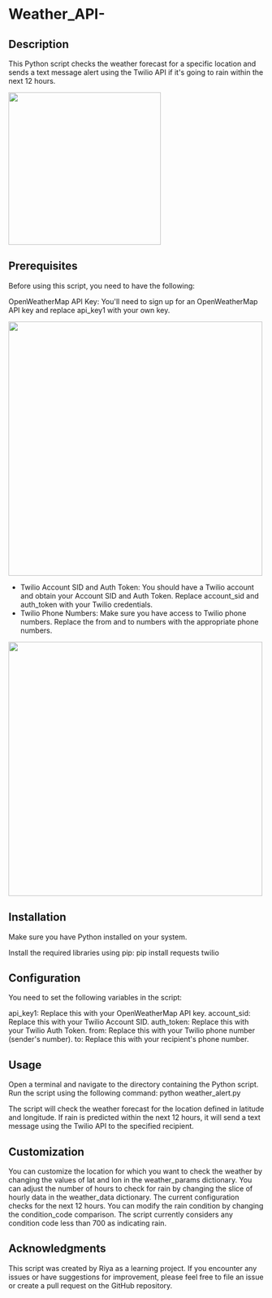 # Weather_API-
## Description
This Python script checks the weather forecast for a specific location and sends a text message alert using the Twilio API if it's going to rain within the next 12 hours.

<img src="https://github.com/RiyaChhikara/API-Projects-/assets/115228191/751cb7f3-401b-4843-a643-09b1a645a6f8" width="300" />

## Prerequisites
Before using this script, you need to have the following:

OpenWeatherMap API Key: You'll need to sign up for an OpenWeatherMap API key and replace api_key1 with your own key.

<img src = "https://github.com/RiyaChhikara/API-Projects-/assets/115228191/a0741af1-c8ae-4b25-9b8d-e7b1d3a9a4fc" width="500" />

- Twilio Account SID and Auth Token: You should have a Twilio account and obtain your Account SID and Auth Token. Replace account_sid and auth_token with your Twilio credentials.
- Twilio Phone Numbers: Make sure you have access to Twilio phone numbers. Replace the from and to numbers with the appropriate phone numbers.

<img src ="https://github.com/RiyaChhikara/API-Projects-/assets/115228191/0402e572-0893-42e1-83d9-73526c801dba" width="500" />


## Installation
Make sure you have Python installed on your system.

Install the required libraries using pip:
pip install requests twilio

## Configuration
You need to set the following variables in the script:

api_key1: Replace this with your OpenWeatherMap API key.
account_sid: Replace this with your Twilio Account SID.
auth_token: Replace this with your Twilio Auth Token.
from: Replace this with your Twilio phone number (sender's number).
to: Replace this with your recipient's phone number.

## Usage
Open a terminal and navigate to the directory containing the Python script.
Run the script using the following command:
python weather_alert.py

The script will check the weather forecast for the location defined in latitude and longitude.
If rain is predicted within the next 12 hours, it will send a text message using the Twilio API to the specified recipient.

## Customization
You can customize the location for which you want to check the weather by changing the values of lat and lon in the weather_params dictionary.
You can adjust the number of hours to check for rain by changing the slice of hourly data in the weather_data dictionary. The current configuration checks for the next 12 hours.
You can modify the rain condition by changing the condition_code comparison. The script currently considers any condition code less than 700 as indicating rain.

## Acknowledgments
This script was created by Riya as a learning project.
If you encounter any issues or have suggestions for improvement, please feel free to file an issue or create a pull request on the GitHub repository.
